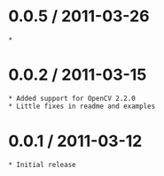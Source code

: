 0.0.5 / 2011-03-26
==================

	*


0.0.2 / 2011-03-15
==================

	* Added support for OpenCV 2.2.0
	* Little fixes in readme and examples

0.0.1 / 2011-03-12
==================

	* Initial release
